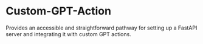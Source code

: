# Custom-GPT-Action
Provides an accessible and straightforward pathway for setting up a FastAPI server and integrating it with custom GPT actions.
